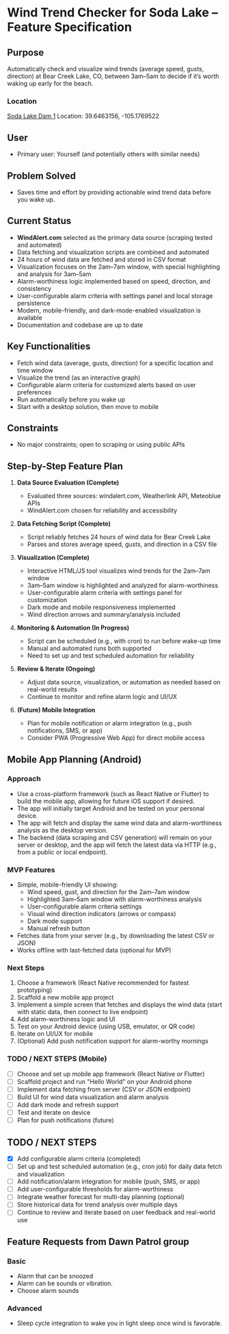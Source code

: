 # Wind Trend Checker for Soda Lake – Feature Specification

## Purpose
Automatically check and visualize wind trends (average speed, gusts, direction) at Bear Creek Lake, CO, between 3am–5am to decide if it’s worth waking up early for the beach.

### Location
[Soda Lake Dam 1](https://www.openstreetmap.org/node/358940663)
Location: 39.6463156, -105.1769522

## User
- Primary user: Yourself (and potentially others with similar needs)

## Problem Solved
- Saves time and effort by providing actionable wind trend data before you wake up.

## Current Status
- **WindAlert.com** selected as the primary data source (scraping tested and automated)
- Data fetching and visualization scripts are combined and automated
- 24 hours of wind data are fetched and stored in CSV format
- Visualization focuses on the 2am–7am window, with special highlighting and analysis for 3am–5am
- Alarm-worthiness logic implemented based on speed, direction, and consistency
- User-configurable alarm criteria with settings panel and local storage persistence
- Modern, mobile-friendly, and dark-mode-enabled visualization is available
- Documentation and codebase are up to date

## Key Functionalities
- Fetch wind data (average, gusts, direction) for a specific location and time window
- Visualize the trend (as an interactive graph)
- Configurable alarm criteria for customized alerts based on user preferences
- Run automatically before you wake up
- Start with a desktop solution, then move to mobile

## Constraints
- No major constraints; open to scraping or using public APIs

## Step-by-Step Feature Plan

1. **Data Source Evaluation (Complete)**
   - Evaluated three sources: windalert.com, Weatherlink API, Meteoblue APIs
   - WindAlert.com chosen for reliability and accessibility

2. **Data Fetching Script (Complete)**
   - Script reliably fetches 24 hours of wind data for Bear Creek Lake
   - Parses and stores average speed, gusts, and direction in a CSV file

3. **Visualization (Complete)**
   - Interactive HTML/JS tool visualizes wind trends for the 2am–7am window
   - 3am–5am window is highlighted and analyzed for alarm-worthiness
   - User-configurable alarm criteria with settings panel for customization
   - Dark mode and mobile responsiveness implemented
   - Wind direction arrows and summary/analysis included

4. **Monitoring & Automation (In Progress)**
   - Script can be scheduled (e.g., with cron) to run before wake-up time
   - Manual and automated runs both supported
   - Need to set up and test scheduled automation for reliability

5. **Review & Iterate (Ongoing)**
   - Adjust data source, visualization, or automation as needed based on real-world results
   - Continue to monitor and refine alarm logic and UI/UX

6. **(Future) Mobile Integration**
   - Plan for mobile notification or alarm integration (e.g., push notifications, SMS, or app)
   - Consider PWA (Progressive Web App) for direct mobile access

## Mobile App Planning (Android)

### Approach
- Use a cross-platform framework (such as React Native or Flutter) to build the mobile app, allowing for future iOS support if desired.
- The app will initially target Android and be tested on your personal device.
- The app will fetch and display the same wind data and alarm-worthiness analysis as the desktop version.
- The backend (data scraping and CSV generation) will remain on your server or desktop, and the app will fetch the latest data via HTTP (e.g., from a public or local endpoint).

### MVP Features
- Simple, mobile-friendly UI showing:
  - Wind speed, gust, and direction for the 2am–7am window
  - Highlighted 3am–5am window with alarm-worthiness analysis
  - User-configurable alarm criteria settings
  - Visual wind direction indicators (arrows or compass)
  - Dark mode support
  - Manual refresh button
- Fetches data from your server (e.g., by downloading the latest CSV or JSON)
- Works offline with last-fetched data (optional for MVP)

### Next Steps
1. Choose a framework (React Native recommended for fastest prototyping)
2. Scaffold a new mobile app project
3. Implement a simple screen that fetches and displays the wind data (start with static data, then connect to live endpoint)
4. Add alarm-worthiness logic and UI
5. Test on your Android device (using USB, emulator, or QR code)
6. Iterate on UI/UX for mobile
7. (Optional) Add push notification support for alarm-worthy mornings

### TODO / NEXT STEPS (Mobile)
- [ ] Choose and set up mobile app framework (React Native or Flutter)
- [ ] Scaffold project and run "Hello World" on your Android phone
- [ ] Implement data fetching from server (CSV or JSON endpoint)
- [ ] Build UI for wind data visualization and alarm analysis
- [ ] Add dark mode and refresh support
- [ ] Test and iterate on device
- [ ] Plan for push notifications (future)

## TODO / NEXT STEPS
- [x] Add configurable alarm criteria (completed)
- [ ] Set up and test scheduled automation (e.g., cron job) for daily data fetch and visualization
- [ ] Add notification/alarm integration for mobile (push, SMS, or app)
- [ ] Add user-configurable thresholds for alarm-worthiness
- [ ] Integrate weather forecast for multi-day planning (optional)
- [ ] Store historical data for trend analysis over multiple days
- [ ] Continue to review and iterate based on user feedback and real-world use

## Feature Requests from Dawn Patrol group
### Basic
- Alarm that can be snoozed
- Alarm can be sounds or vibration.
- Choose alarm sounds

### Advanced
- Sleep cycle integration to wake you in light sleep once wind is favorable.


